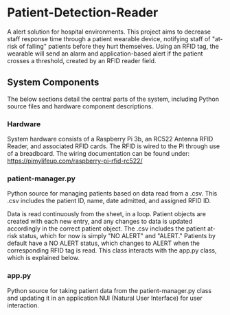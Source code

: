 # Patient-Detection-Reader

A alert solution for hospital environments. This project aims to decrease staff response time through a patient wearable device, notifying staff of "at-risk of falling" patients before they hurt themselves. Using an RFID tag, the wearable will send an alarm and application-based alert if the patient crosses a threshold, created by an RFID reader field. 

## System Components

The below sections detail the central parts of the system, including Python source files and hardware component descriptions.

### Hardware

System hardware consists of a Raspberry Pi 3b, an RC522 Antenna RFID Reader, and associated RFID cards. The RFID is wired to the Pi through use of a breadboard. The wiring documentation can be found under: https://pimylifeup.com/raspberry-pi-rfid-rc522/

### patient-manager.py

Python source for managing patients based on data read from a .csv. This .csv includes the patient ID, name, date admitted, and assigned RFID ID. 

Data is read continuously from the sheet, in a loop. Patient objects are created with each new entry, and any changes to data is updated accordingly in the correct patient object. The .csv includes the patient at-risk status, which for now is simply "NO ALERT" and "ALERT." Patients by default have a NO ALERT status, which changes to ALERT when the corresponding RFID tag is read. This class interacts with the app.py class, which is explained below. 

### app.py

Python source for taking patient data from the patient-manager.py class and updating it in an application NUI (Natural User Interface) for user interaction. 

